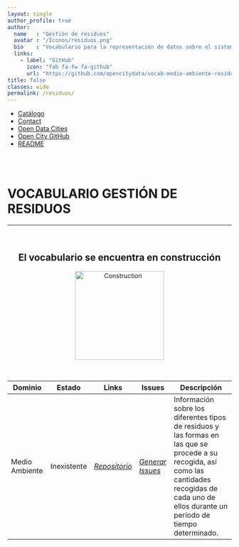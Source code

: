 ```yaml
---
layout: single
author_profile: true 
author:
  name   : "Gestión de residuos"
  avatar : "/Iconos/residuos.png"
  bio    : "Vocabulario para la representación de datos sobre el sistema de gestión de residuos."
  links:
    - label: "GitHub"
      icon: "fab fa-fw fa-github"
      url: "https://github.com/opencitydata/vocab-medio-ambiente-residuos"
title: false
classes: wide
permalink: /residuos/
---
```


<head>
<link href="/CatalogoFEMP/stylesheet.css" rel="stylesheet"/>
  
  <nav class="style-4">
<ul class="menu-4">
	<li class="current"><a href="https://opencitydata.github.io/CatalogoFEMP/" data-hover="Catálogo">Catálogo</a></li>
	<li class="left"><a href="/CatalogoFEMP/contact/" data-hover="Contact">Contact</a></li>
	<li class="left"><a href="http://vocab.linkeddata.es/datosabiertos/" data-hover="Open Data Cities">Open Data Cities</a></li>
	<li class="left"><a href="https://github.com/opencitydata/" data-hover="Open City GitHub">Open City GitHub</a></li>
	<li class="left"><a href="https://github.com/opencitydata/vocab-medio-ambiente-residuos/blob/main/README.md" data-hover="README">README</a></li>
</ul>
	</nav>
	<br><br>
  
</head>


<div id="bodyid">

<h1> VOCABULARIO GESTIÓN DE RESIDUOS </h1>
</div>
  
---

&nbsp;
 
<h2 float="right" align="center"> El vocabulario se encuentra en construcción </h2>

<p float="right" align="center">   
<img src="/CatalogoFEMP/Iconos/constrA.png" alt="Construction" width="200"/>
</p>

&nbsp; &nbsp;
  
  
|Dominio |  Estado  |   Links   |   Issues   |   Descripción   | 
| -------- | -------- | --------- | ---------- | --------------- | 
| Medio Ambiente  | Inexistente  |  *[Repositorio](https://github.com/opencitydata/vocab-medio-ambiente-residuos)*  |  *[Generar Issues](https://github.com/opencitydata/vocab-medio-ambiente-residuos/issues)* |  Información sobre los diferentes tipos de residuos y las formas en las que se procede a su recogida, así como las cantidades recogidas de cada uno de ellos durante un período de tiempo determinado.   |  
 
  

 
&nbsp;


  
